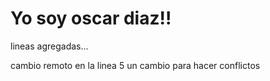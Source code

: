 # Yo soy oscar diaz!!

lineas agregadas...

cambio remoto en la linea 5
un cambio para hacer conflictos
